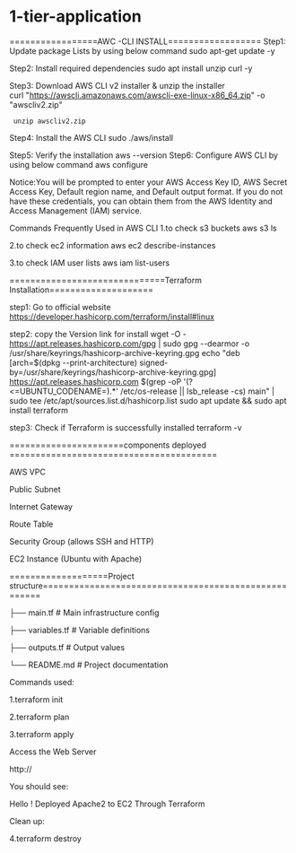 # 1-tier-application

=================AWC -CLI INSTALL==================
Step1: Update package Lists by using below command
     sudo apt-get update -y 

Step2: Install required dependencies
     sudo apt install unzip curl -y

Step3: Download AWS CLI v2 installer & unzip the installer  
     curl "https://awscli.amazonaws.com/awscli-exe-linux-x86_64.zip" -o "awscliv2.zip"
 
     unzip awscliv2.zip

Step4: Install the AWS CLI
     sudo ./aws/install

Step5: Verify the installation
    aws --version 
Step6: Configure AWS CLI by using below command
     aws configure 

Notice:You will be prompted to enter your AWS Access Key ID, AWS Secret Access Key, Default region name, and Default output format. If you do not have these credentials, you can obtain them from the AWS Identity and Access Management (IAM) service.

Commands Frequently Used in AWS CLI
1.to check s3 buckets
     aws s3 ls

2.to check ec2 information
     aws ec2 describe-instances  

3.to check IAM user lists
     aws iam list-users

==============================Terraform Installation====================

step1: Go to official website
     https://developer.hashicorp.com/terraform/install#linux 

step2: copy the Version link for install 
     wget -O - https://apt.releases.hashicorp.com/gpg | sudo gpg --dearmor -o /usr/share/keyrings/hashicorp-archive-keyring.gpg
     echo "deb [arch=$(dpkg --print-architecture) signed-by=/usr/share/keyrings/hashicorp-archive-keyring.gpg] https://apt.releases.hashicorp.com $(grep -oP '(?<=UBUNTU_CODENAME=).*' /etc/os-release || lsb_release -cs) main" | sudo tee /etc/apt/sources.list.d/hashicorp.list
     sudo apt update && sudo apt install terraform  
	 
step3: Check if Terraform is successfully installed
     terraform -v 
     
======================components deployed ========================================

AWS VPC

Public Subnet

Internet Gateway

Route Table

Security Group (allows SSH and HTTP)

EC2 Instance (Ubuntu with Apache)

===================Project structure=====================================================

├── main.tf # Main infrastructure config

├── variables.tf # Variable definitions

├── outputs.tf # Output values

└── README.md # Project documentation

Commands used:

1.terraform init

2.terraform plan

3.terraform apply

Access the Web Server

http://

You should see:

Hello ! Deployed Apache2 to EC2 Through Terraform

Clean up:

4.terraform destroy
